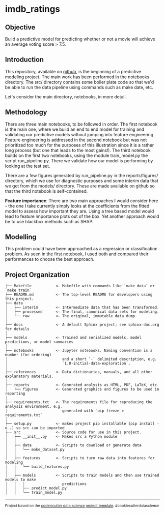 imdb_ratings
==============================

Objective
-----------------

Build a predictive model for predicting whether or not a movie will achieve an average voting
score > 7.5.


Introduction
-----------------
This repository, available on [github](https://github.com/roumail/imdb_ratings), is the beginning of a predictive modeling project. The main work has been performed in the notebooks directory. The src/ directory contains some boiler plate code so that we'd be able to run the data pipeline using commands such as make date, etc. 

Let's consider the main directory, notebooks, in more detail.

Methodology
------------------

There are three main notebooks, to be followed in order. The first notebook is the main one, where we build an end to end model for training and validating our predictive models without jumping into feature engineering. Feature engineering is addressed in the second notebook but was not prioritized too much for the purposes of this illustration since it is a rather long process (but one that leads to the most gains!). The third notebook builds on the first two notebooks, using the module train_model.py the script run_pipeline.py. There we validate how our model is performing by looking at the test set. 

There are a few figures generated by run_pipeline.py in the reports/figures/ directory, which we use for diagnostic purposes and some interim data that we get from the models/ directory. These are made available on github so that the third notebook is self-contained.

__Feature importance__:
There are two main approaches I would consider here - the one I take currently simply looks at the coefficients from the fitted model to assess how important they are. Using a tree based model would lead to feature importance plots out of the box. Yet another approach would be to use blackbox methods such as SHAP.


Modelling
--------------

This problem could have been approached as a regression or classification problem. As seen in the first notebook, I used both and compared their performances to choose the best approach. 


Project Organization
------------

    ├── Makefile           <- Makefile with commands like `make data` or `make train`
    ├── README.md          <- The top-level README for developers using this project.
    ├── data
    │   ├── interim        <- Intermediate data that has been transformed.
    │   ├── processed      <- The final, canonical data sets for modeling.
    │   └── raw            <- The original, immutable data dump.
    │
    ├── docs               <- A default Sphinx project; see sphinx-doc.org for details
    │
    ├── models             <- Trained and serialized models, model predictions, or model summaries
    │
    ├── notebooks          <- Jupyter notebooks. Naming convention is a number (for ordering)
    │                         and a short `-` delimited description, e.g.
    │                         `1.0-initial-data-exploration`.
    │
    ├── references         <- Data dictionaries, manuals, and all other explanatory materials.
    │
    ├── reports            <- Generated analysis as HTML, PDF, LaTeX, etc.
    │   └── figures        <- Generated graphics and figures to be used in reporting
    │
    ├── requirements.txt   <- The requirements file for reproducing the analysis environment, e.g.
    │                         generated with `pip freeze > requirements.txt`
    │
    ├── setup.py           <- makes project pip installable (pip install -e .) so src can be imported
    ├── src                <- Source code for use in this project.
    │   ├── __init__.py    <- Makes src a Python module
    │   │
    │   ├── data           <- Scripts to download or generate data
    │   │   └── make_dataset.py
    │   │
    │   ├── features       <- Scripts to turn raw data into features for modeling
    │   │   └── build_features.py
    │   │
    │   ├── models         <- Scripts to train models and then use trained models to make
    │   │   │                 predictions
    │   │   ├── predict_model.py
    │   │   └── train_model.py
    

--------

<p><small>Project based on the <a target="_blank" href="https://drivendata.github.io/cookiecutter-data-science/">cookiecutter data science project template</a>. #cookiecutterdatascience</small></p>
